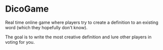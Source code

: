 # DicoGame

Real time online game where players try to create a definition to an existing word (which they hopefully don't know).

The goal is to write the most creative definition and lure other players in voting for you.
